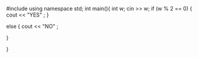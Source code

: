 #include <iostream>
using namespace std;
int main(){
	int w;
cin >> w;
if (w % 2 == 0) 
{
		cout << "YES" ;
}

else {
	cout << "NO" ;

}

}

